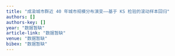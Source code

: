 ```yaml
---
title: "成渝城市群近 40 年城市规模分布演变——基于 KS 检验的滚动样本回归"
authors: []
authors-key: []
year: "数据暂缺"
article-link: "数据暂缺"
venue: "数据暂缺"
bibex: "数据暂缺"
---
```

